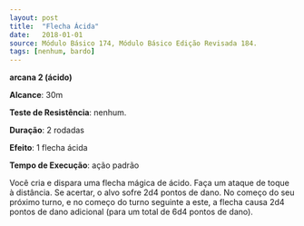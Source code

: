 ```yaml
---
layout: post
title:  "Flecha Ácida"
date:   2018-01-01
source: Módulo Básico 174, Módulo Básico Edição Revisada 184.
tags: [nenhum, bardo]
---
```


**arcana 2 (ácido)**

**Alcance**: 30m

**Teste de Resistência**: nenhum.

**Duração**: 2 rodadas

**Efeito**: 1 flecha ácida

**Tempo de Execução**: ação padrão

Você cria e dispara uma flecha mágica de ácido. Faça um ataque de toque à distância. Se acertar, o alvo sofre 2d4 pontos de dano. No começo do seu próximo turno, e no começo do turno seguinte a este, a flecha causa 2d4 pontos de dano adicional (para um total de 6d4 pontos de dano).
